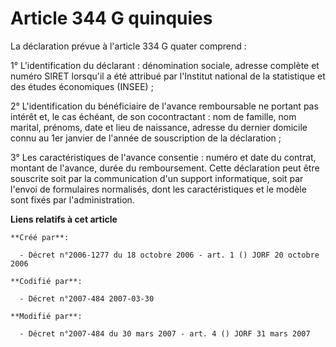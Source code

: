# Article 344 G quinquies

La déclaration prévue à l'article 334 G quater comprend :

1° L'identification du déclarant : dénomination sociale, adresse complète et numéro SIRET lorsqu'il a été attribué par
l'Institut national de la statistique et des études économiques (INSEE) ;

2° L'identification du bénéficiaire de l'avance remboursable ne portant pas intérêt et, le cas échéant, de son
cocontractant : nom de famille, nom marital, prénoms, date et lieu de naissance, adresse du dernier domicile connu au 1er
janvier de l'année de souscription de la déclaration ;

3° Les caractéristiques de l'avance consentie : numéro et date du contrat, montant de l'avance, durée du remboursement. Cette
déclaration peut être souscrite soit par la communication d'un support informatique, soit par l'envoi de formulaires
normalisés, dont les caractéristiques et le modèle sont fixés par l'administration.

**Liens relatifs à cet article**

	**Créé par**:

	  - Décret n°2006-1277 du 18 octobre 2006 - art. 1 () JORF 20 octobre 2006

	**Codifié par**:

	  - Décret n°2007-484 2007-03-30

	**Modifié par**:

	  - Décret n°2007-484 du 30 mars 2007 - art. 4 () JORF 31 mars 2007
